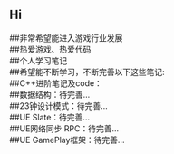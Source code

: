 ## Hi 
##非常希望能进入游戏行业发展  
##热爱游戏、热爱代码  
##个人学习笔记  
##希望能不断学习，不断完善以下这些笔记:  
##C++进阶笔记及code：  
##数据结构：待完善...  
##23钟设计模式：待完善...  
##UE Slate：待完善...    
##UE网络同步 RPC：待完善...    
##UE GamePlay框架：待完善...    


